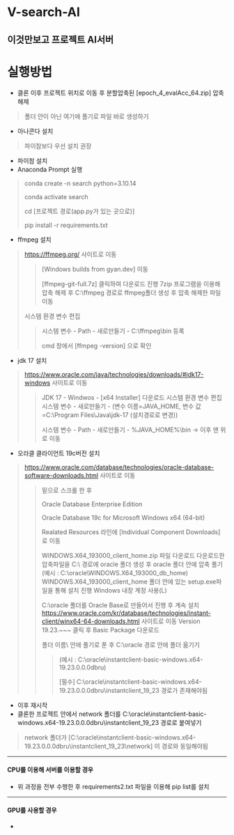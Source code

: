 # V-search-AI
 이것만보고 프로젝트 AI서버
---
# 실행방법
+ 클론 이후 프로젝트 위치로 이동 후 분할압축된 [epoch_4_evalAcc_64.zip] 압축해제
> 폴더 안이 아닌 여기에 풀기로 파일 바로 생성하기
+ 아나콘다 설치
> 파이참보다 우선 설치 권장
+ 파이참 설치
+ Anaconda Prompt 실행
> conda create -n search python=3.10.14
> 
> conda activate search
> 
> cd [프로젝트 경로(app.py가 있는 곳으로)]
> 
> pip install -r requirements.txt

+ ffmpeg 설치
> <https://ffmpeg.org/> 사이트로 이동
>> [Windows builds from gyan.dev] 이동
>>
>> [ffmpeg-git-full.7z] 클릭하여 다운로드 진행
> 7zip 프로그램을 이용해 압축 해제 후 C:\ffmpeg 경로로 ffmpeg폴더 생성 후 압축 해제한 파일 이동
>
> 시스템 환경 변수 편집
>> 시스템 변수 - Path - 새로만들기 - C:\ffmpeg\bin 등록
>> 
>> cmd 창에서 [ffmpeg -version] 으로 확인

+ jdk 17 설치
> <https://www.oracle.com/java/technologies/downloads/#jdk17-windows> 사이트로 이동
>> JDK 17 - Windwos - [x64 Installer] 다운로드
> 시스템 환경 변수 편집
>> 시스템 변수 - 새로만들기 - (변수 이름=JAVA_HOME, 변수 값=C:\Program Files\Java\jdk-17 (설치경로로 변경))
>> 
>> 시스템 변수 - Path - 새로만들기 - %JAVA_HOME%\bin -> 이후 맨 위로 이동

+ 오라클 클라이언트 19c버전 설치
> <https://www.oracle.com/database/technologies/oracle-database-software-downloads.html> 사이트로 이동
>> 밑으로 스크롤 한 후
>> 
>> Oracle Database Enterprise Edition
>> 
>> Oracle Database 19c for Microsoft Windows x64 (64-bit)
>> 
>> Realated Resources 라인에 [Individual Component Downloads] 로 이동
>> 
>> WINDOWS.X64_193000_client_home.zip 파일 다운로드
> 다운로드한 압축파일을 C:\ 경로에 oracle 폴더 생성 후 oracle 폴더 안에 압축 풀기
>> (예시 : C:\oracle\WINDOWS.X64_193000_db_home)
> WINDOWS.X64_193000_client_home 폴더 안에 있는 setup.exe파일을 통해 설치 진행
>> Windows 내장 계정 사용(L)
>> 
>> C:\oracle 폴더를 Oracle Base로 만들어서 진행 후 계속 설치
> <https://www.oracle.com/kr/database/technologies/instant-client/winx64-64-downloads.html> 사이트로 이동
>> Version 19.23.~~~ 클릭 후 Basic Package 다운로드
>> 
>> 폴더 이름\ 안에 풀기로 푼 후 C:\oracle 경로 안에 폴더 옮기기
>>> (예시 : C:\oracle\instantclient-basic-windows.x64-19.23.0.0.0dbru)
>>> 
>>> [필수] C:\oracle\instantclient-basic-windows.x64-19.23.0.0.0dbru\instantclient_19_23 경로가 존재해야됨
+ 이후 재시작
+ 클론한 프로젝트 안에서 network 폴더를 C:\oracle\instantclient-basic-windows.x64-19.23.0.0.0dbru\instantclient_19_23 경로로 붙여넣기
> network 폴더가 [C:\oracle\instantclient-basic-windows.x64-19.23.0.0.0dbru\instantclient_19_23\network] 이 경로와 동일해야됨
***********
#### CPU를 이용해 서버를 이용할 경우
+ 위 과정을 전부 수행한 후 requirements2.txt 파일을 이용해 pip list를 설치
***********
#### GPU를 사용할 경우
+ 
